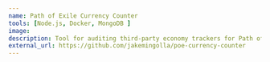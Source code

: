 ```yaml
---
name: Path of Exile Currency Counter
tools: [Node.js, Docker, MongoDB ]
image:
description: Tool for auditing third-party economy trackers for Path of Exile.
external_url: https://github.com/jakemingolla/poe-currency-counter
---
```

